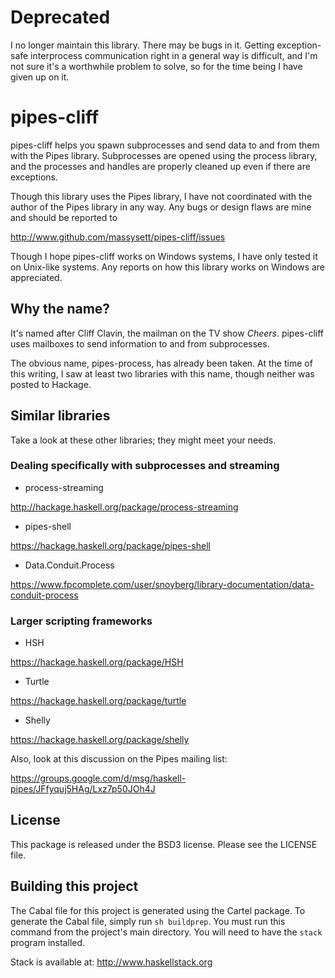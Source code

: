 # Deprecated

I no longer maintain this library.  There may be bugs in it.  Getting
exception-safe interprocess communication right in a general way is
difficult, and I'm not sure it's a worthwhile problem to solve, so for
the time being I have given up on it.

# pipes-cliff

pipes-cliff helps you spawn subprocesses and send data to and
from them with the Pipes library.  Subprocesses are opened using the
process library, and the processes and handles are properly cleaned
up even if there are exceptions.

Though this library uses the Pipes library, I have not coordinated
with the author of the Pipes library in any way.  Any bugs or design
flaws are mine and should be reported to

http://www.github.com/massysett/pipes-cliff/issues

Though I hope pipes-cliff works on Windows systems, I have only
tested it on Unix-like systems.  Any reports on how this library works
on Windows are appreciated.

## Why the name?

It's named after Cliff Clavin, the mailman on the TV show
*Cheers*.  pipes-cliff uses mailboxes to send information to and
from subprocesses.

The obvious name, pipes-process, has already been taken.  At the
time of this writing, I saw at least two libraries with this name,
though neither was posted to Hackage.

## Similar libraries

Take a look at these other libraries; they might meet your needs.

### Dealing specifically with subprocesses and streaming

* process-streaming

http://hackage.haskell.org/package/process-streaming

* pipes-shell

https://hackage.haskell.org/package/pipes-shell

* Data.Conduit.Process

https://www.fpcomplete.com/user/snoyberg/library-documentation/data-conduit-process

### Larger scripting frameworks

* HSH

https://hackage.haskell.org/package/HSH

* Turtle

https://hackage.haskell.org/package/turtle

* Shelly

https://hackage.haskell.org/package/shelly

Also, look at this discussion on the Pipes mailing list:

https://groups.google.com/d/msg/haskell-pipes/JFfyquj5HAg/Lxz7p50JOh4J

## License

This package is released under the BSD3 license. Please see the LICENSE file.

## Building this project

The Cabal file for this project is generated using the Cartel package.
To generate the Cabal file, simply run `sh buildprep`.
You must run this command from the project's main directory.
You will need to have the `stack` program installed.

Stack is available at:
http://www.haskellstack.org
